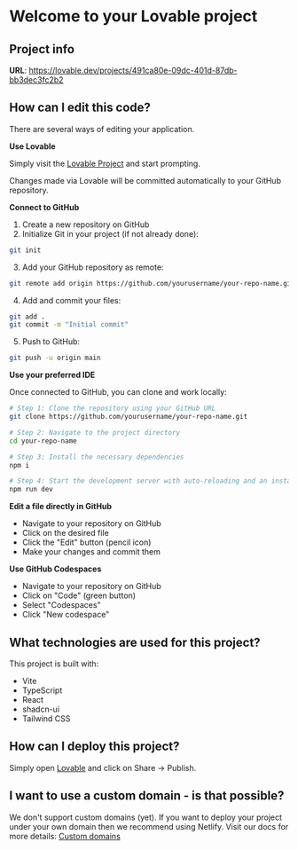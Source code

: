 # Welcome to your Lovable project

## Project info

**URL**: https://lovable.dev/projects/491ca80e-09dc-401d-87db-bb3dec3fc2b2

## How can I edit this code?

There are several ways of editing your application.

**Use Lovable**

Simply visit the [Lovable Project](https://lovable.dev/projects/491ca80e-09dc-401d-87db-bb3dec3fc2b2) and start prompting.

Changes made via Lovable will be committed automatically to your GitHub repository.

**Connect to GitHub**

1. Create a new repository on GitHub
2. Initialize Git in your project (if not already done):
```sh
git init
```

3. Add your GitHub repository as remote:
```sh
git remote add origin https://github.com/yourusername/your-repo-name.git
```

4. Add and commit your files:
```sh
git add .
git commit -m "Initial commit"
```

5. Push to GitHub:
```sh
git push -u origin main
```

**Use your preferred IDE**

Once connected to GitHub, you can clone and work locally:

```sh
# Step 1: Clone the repository using your GitHub URL
git clone https://github.com/yourusername/your-repo-name.git

# Step 2: Navigate to the project directory
cd your-repo-name

# Step 3: Install the necessary dependencies
npm i

# Step 4: Start the development server with auto-reloading and an instant preview
npm run dev
```

**Edit a file directly in GitHub**

- Navigate to your repository on GitHub
- Click on the desired file
- Click the "Edit" button (pencil icon)
- Make your changes and commit them

**Use GitHub Codespaces**

- Navigate to your repository on GitHub
- Click on "Code" (green button)
- Select "Codespaces"
- Click "New codespace"

## What technologies are used for this project?

This project is built with:

- Vite
- TypeScript
- React
- shadcn-ui
- Tailwind CSS

## How can I deploy this project?

Simply open [Lovable](https://lovable.dev/projects/491ca80e-09dc-401d-87db-bb3dec3fc2b2) and click on Share -> Publish.

## I want to use a custom domain - is that possible?

We don't support custom domains (yet). If you want to deploy your project under your own domain then we recommend using Netlify. Visit our docs for more details: [Custom domains](https://docs.lovable.dev/tips-tricks/custom-domain/)